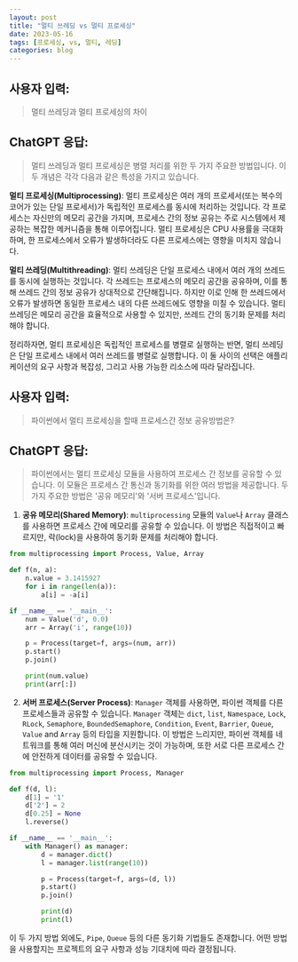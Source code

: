 ```yaml
---
layout: post
title: "멀티 쓰레딩 vs 멀티 프로세싱"
date: 2023-05-16
tags: [프로세싱, vs, 멀티, 레딩]
categories: blog
---
```


## 사용자 입력:
> 멀티 쓰레딩과 멀티 프로세싱의 차이

## ChatGPT 응답:
> 멀티 쓰레딩과 멀티 프로세싱은 병렬 처리를 위한 두 가지 주요한 방법입니다. 이 두 개념은 각각 다음과 같은 특성을 가지고 있습니다.

**멀티 프로세싱(Multiprocessing)**: 
멀티 프로세싱은 여러 개의 프로세서(또는 복수의 코어가 있는 단일 프로세서)가 독립적인 프로세스를 동시에 처리하는 것입니다. 각 프로세스는 자신만의 메모리 공간을 가지며, 프로세스 간의 정보 공유는 주로 시스템에서 제공하는 복잡한 메커니즘을 통해 이루어집니다. 멀티 프로세싱은 CPU 사용률을 극대화하며, 한 프로세스에서 오류가 발생하더라도 다른 프로세스에는 영향을 미치지 않습니다.

**멀티 쓰레딩(Multithreading)**:
멀티 쓰레딩은 단일 프로세스 내에서 여러 개의 쓰레드를 동시에 실행하는 것입니다. 각 쓰레드는 프로세스의 메모리 공간을 공유하며, 이를 통해 쓰레드 간의 정보 공유가 상대적으로 간단해집니다. 하지만 이로 인해 한 쓰레드에서 오류가 발생하면 동일한 프로세스 내의 다른 쓰레드에도 영향을 미칠 수 있습니다. 멀티 쓰레딩은 메모리 공간을 효율적으로 사용할 수 있지만, 쓰레드 간의 동기화 문제를 처리해야 합니다.

정리하자면, 멀티 프로세싱은 독립적인 프로세스를 병렬로 실행하는 반면, 멀티 쓰레딩은 단일 프로세스 내에서 여러 쓰레드를 병렬로 실행합니다. 이 둘 사이의 선택은 애플리케이션의 요구 사항과 복잡성, 그리고 사용 가능한 리소스에 따라 달라집니다.

## 사용자 입력:
> 파이썬에서 멀티 프로세싱을 할때 프로세스간 정보 공유방법은?

## ChatGPT 응답:
> 파이썬에서는 멀티 프로세싱 모듈을 사용하여 프로세스 간 정보를 공유할 수 있습니다. 이 모듈은 프로세스 간 통신과 동기화를 위한 여러 방법을 제공합니다. 두 가지 주요한 방법은 '공유 메모리'와 '서버 프로세스'입니다.

1. **공유 메모리(Shared Memory)**: `multiprocessing` 모듈의 `Value`나 `Array` 클래스를 사용하면 프로세스 간에 메모리를 공유할 수 있습니다. 이 방법은 직접적이고 빠르지만, 락(lock)을 사용하여 동기화 문제를 처리해야 합니다.

```python
from multiprocessing import Process, Value, Array

def f(n, a):
    n.value = 3.1415927
    for i in range(len(a)):
        a[i] = -a[i]

if __name__ == '__main__':
    num = Value('d', 0.0)
    arr = Array('i', range(10))

    p = Process(target=f, args=(num, arr))
    p.start()
    p.join()

    print(num.value)
    print(arr[:])
```

2. **서버 프로세스(Server Process)**: `Manager` 객체를 사용하면, 파이썬 객체를 다른 프로세스들과 공유할 수 있습니다. `Manager` 객체는 `dict`, `list`, `Namespace`, `Lock`, `RLock`, `Semaphore`, `BoundedSemaphore`, `Condition`, `Event`, `Barrier`, `Queue`, `Value` and `Array` 등의 타입을 지원합니다. 이 방법은 느리지만, 파이썬 객체를 네트워크를 통해 여러 머신에 분산시키는 것이 가능하며, 또한 서로 다른 프로세스 간에 안전하게 데이터를 공유할 수 있습니다.

```python
from multiprocessing import Process, Manager

def f(d, l):
    d[1] = '1'
    d['2'] = 2
    d[0.25] = None
    l.reverse()

if __name__ == '__main__':
    with Manager() as manager:
        d = manager.dict()
        l = manager.list(range(10))

        p = Process(target=f, args=(d, l))
        p.start()
        p.join()

        print(d)
        print(l)
```

이 두 가지 방법 외에도, `Pipe`, `Queue` 등의 다른 동기화 기법들도 존재합니다. 어떤 방법을 사용할지는 프로젝트의 요구 사항과 성능 기대치에 따라 결정됩니다.


